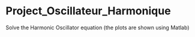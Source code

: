 # Project_Oscillateur_Harmonique

Solve the Harmonic Oscillator equation (the plots are shown using Matlab)
